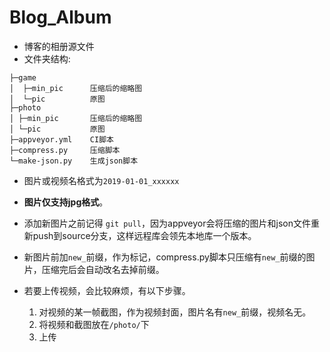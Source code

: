 # Blog_Album
* 博客的相册源文件
* 文件夹结构:
```
├─game
│  ├─min_pic      压缩后的缩略图
│  └─pic          原图
├─photo           
│ ├─min_pic       压缩后的缩略图
│ └─pic           原图
├─appveyor.yml    CI脚本
├─compress.py     压缩脚本
└─make-json.py    生成json脚本
```

* 图片或视频名格式为`2019-01-01_xxxxxx`

* **图片仅支持jpg格式**。

* 添加新图片之前记得 `git pull`，因为appveyor会将压缩的图片和json文件重新push到source分支，这样远程库会领先本地库一个版本。

* 新图片前加`new_`前缀，作为标记，compress.py脚本只压缩有`new_`前缀的图片，压缩完后会自动改名去掉前缀。

* 若要上传视频，会比较麻烦，有以下步骤。
  1. 对视频的某一帧截图，作为视频封面，图片名有`new_`前缀，视频名无。
  2. 将视频和截图放在`/photo/`下
  5. 上传
